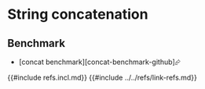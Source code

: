 # String concatenation

## Benchmark

- [concat benchmark][concat-benchmark-github]⮳

{{#include refs.incl.md}}
{{#include ../../refs/link-refs.md}}

<div class="hidden">
</div>
